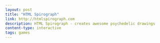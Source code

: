 ```yaml
---
layout: post
title: "HTML Spirograph"
link: http://htmlspirograph.com
description: HTML Spirograph - creates awesome psychedelic drawings
content-type: interactive
tags: games
---
```


